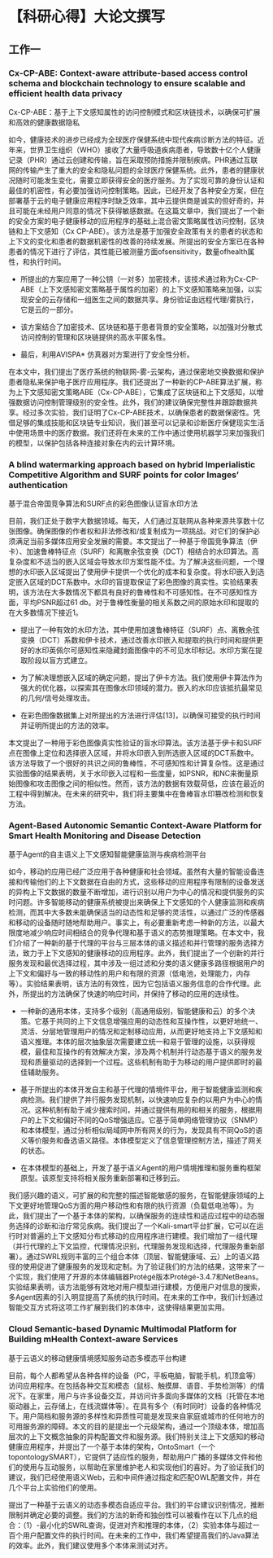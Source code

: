 # 【科研心得】大论文撰写

## 工作一

### Cx-CP-ABE: Context-aware attribute-based access control schema and blockchain technology to ensure scalable and efficient health data privacy

Cx-CP-ABE：基于上下文感知属性的访问控制模式和区块链技术，以确保可扩展和高效的健康数据隐私

如今，健康技术的进步已经成为全球医疗保健系统中现代疾病诊断方法的特征。近年来，世界卫生组织（WHO）接收了大量呼吸道疾病患者，导致数十亿个人健康记录（PHR）通过云创建和传输，旨在采取预防措施并限制疾病。PHR通过互联网的传输产生了重大的安全和隐私问题的全球医疗保健系统。此外，患者的健康状况随时可能发生变化，需要立即获得安全的医疗服务。为了实现可靠的身份认证和最佳的机密性，有必要加强访问控制策略。因此，已经开发了各种安全方案，但在部署基于云的电子健康应用程序时缺乏效率，其中云提供商是诚实的但好奇的，并且可能在未经用户同意的情况下获得敏感数据。在这篇文章中，我们提出了一个新的安全方案的电子健康移动的应用程序的基础上混合密文策略属性访问控制，区块链和上下文感知（Cx CP-ABE）。该方法是基于加强安全政策有关的患者的状态和上下文的变化和患者的数据机密性的改善的持续发展。所提出的安全方案已在各种患者的情况下进行了评估，其性能已被测量方面ofsensitivity，数量ofhealth属性，和执行时间。

- 所提出的方案应用了一种公钥（一对多）加密技术，该技术通过称为Cx-CP-ABE（上下文感知密文策略基于属性的加密）的上下文感知策略来加强，以实现安全的云存储和一组医生之间的数据共享。身份验证由远程代理/雾执行，它是云的一部分。

- 该方案结合了加密技术、区块链和基于患者背景的安全策略，以加强对分散式访问控制的管理和区块链提供的高水平匿名性。

- 最后，利用AVISPA* 仿真器对方案进行了安全性分析。

在本文中，我们提出了医疗系统的物联网-雾-云架构，通过保密地交换数据和保护患者隐私来保护电子医疗应用程序。我们还提出了一种新的CP-ABE算法扩展，称为上下文感知密文策略ABE（Cx-CP-ABE），它集成了区块链和上下文感知，以增强数据访问控制管理级别的安全性。此外，我们的建议确保完整性并跟踪数据共享。经过多次实验，我们证明了Cx-CP-ABE技术，以确保患者的数据保密性。凭借足够的集成技能和区块链专业知识，我们甚至可以记录和诊断医疗保健现实生活中使用场景中的医疗数据。我们还将在未来的工作中通过使用机器学习来加强我们的模型，以保护包括各种连接对象在内的云计算环境。

### A blind watermarking approach based on hybrid Imperialistic Competitive Algorithm and SURF points for color Images’ authentication

基于混合帝国竞争算法和SURF点的彩色图像认证盲水印方法

目前，我们正处于数字大数据领域。每天，人们通过互联网从各种来源共享数十亿张图像。确保图像的作者权和非法修改和/或复制成为一项挑战。对它们的保护必须满足当前多媒体应用安全发展的需要。本文提出了一种基于帝国竞争算法（伊卡）、加速鲁棒特征点（SURF）和离散余弦变换（DCT）相结合的水印算法。高复杂度和不适当的嵌入区域会导致水印方案性能不佳。为了解决这些问题，一个理想的水印嵌入区域提出了使用伊卡提供一个优化的成本和复杂度。将水印嵌入到选定嵌入区域的DCT系数中。水印的盲提取保证了彩色图像的真实性。实验结果表明，该方法在大多数情况下都具有良好的鲁棒性和不可感知性。在不可感知性方面，平均PSNR超过61 db。对于鲁棒性衡量的相关系数之间的原始水印和提取的在大多数情况下接近1。

- 提出了一种有效的水印方法，其中使用加速鲁棒特征（SURF）点、离散余弦变换（DCT）系数和伊卡技术，通过改善水印嵌入和提取的执行时间和提供更好的水印英佩尔可感知性来隐藏封面图像中的不可见水印标记。水印方案在提取阶段以盲方式建立。

- 为了解决理想嵌入区域的确定问题，提出了伊卡方法。我们使用伊卡算法作为强大的优化器，以探索其在图像水印领域的潜力。嵌入的水印应该抵抗最常见的几何/信号处理攻击。

- 在彩色图像数据集上对所提出的方法进行评估[13]，以确保可接受的执行时间并证明所提出的方法的效率。

本文提出了一种用于彩色图像真实性验证的盲水印算法。该方法基于伊卡和SURF点在图像上定位和选择嵌入区域，并将水印嵌入到所选嵌入区域的DCT系数中。该方法导致了一个很好的共识之间的鲁棒性，不可感知性和计算复杂性。这是通过实验图像的结果表明，关于水印嵌入过程和一些度量，如PSNR，和NC来衡量原始图像和攻击图像之间的相似性。然而，该方法的数据有效载荷低，应该在最近的工程中得到解决。在未来的研究中，我们将主要集中在鲁棒盲水印篡改检测和恢复方法。

### Agent-Based Autonomic Semantic Context-Aware Platform for Smart Health Monitoring and Disease Detection

基于Agent的自主语义上下文感知智能健康监测与疾病检测平台

如今，移动的应用已经广泛应用于各种健康和社会领域。虽然有大量的智能设备连接和传输他们的上下文数据在自由的方式，这些移动的应用程序有限制的设备发送的异构上下文数据的数量不断增加，进行识别以用户为中心的情况和提供服务的实时问题。许多智能移动的健康系统被提出来确保上下文感知的个人健康监测和疾病检测，而其中大多数未能确保适当的动态性和足够的灵活性，以通过广泛的传感器和移动的设备随时随地帮助用户。事实上，有必要重新考虑一种新的方法，以最大限度地减少响应时间相结合的竞争代理和基于语义的态势推理策略。在本文中，我们介绍了一种新的基于代理的平台与三层本体的语义描述和并行管理的服务选择方法，致力于上下文感知的健康移动的应用程序。此外，我们提出了一个创新的并行服务发现和最优选择过程，其中涉及一组过滤和分类的语义健康多路径根据用户的上下文和偏好与一致的移动性的用户和有限的资源（低电池，处理能力，内存等）。实验结果表明，该方法的有效性，因为它包括语义服务信息的合作代理。此外，所提出的方法确保了快速的响应时间，并保持了移动的应用的连续性。

- 一种新的通用本体，支持多个级别（高通用级别，智能健康和云）的多个决策。它基于共同的上下文信息增强应用的动态性和互操作性，以更好地统一、灵活、分层地管理用户的情况和定制移动应用，从而更好地支持上下文感知和语义推理。本体的层次抽象层次需要建立统一和易于管理的设施，以获得规模，最佳和互操作的有效解决方案，涉及两个机制并行动态基于语义的服务发现和质量驱动的选择到一个过程。这些机制有助于为移动的用户提供即时的最佳辅助服务。

- 基于所提出的本体开发自主和基于代理的情境件平台，用于智能健康监测和疾病检测。我们提供了并行服务发现机制，以快速响应复杂的以用户为中心的情况。这种机制有助于减少搜索时间，并通过提供有用的和相关的服务，根据用户的上下文和偏好不同的QoS增强适应。它基于简单网络管理协议（SNMP）和本体模型，通过分析相似局域网中所有网关的行为，发现具有不同QoS的语义等价服务和备选语义路径。本体模型定义了信息管理控制方法，描述了网关的状态。

- 在本体模型的基础上，开发了基于语义Agent的用户情境推理和服务重构框架原型。该原型支持将相关服务重新部署和迁移到云。

我们感兴趣的语义，可扩展的和完整的描述智能敏感的服务，在智能健康领域的上下文更好地管理QoS方面的用户移动性和有限的执行资源（负载低电池等）。为此，我们提出了一个基于本体的架构，以确保服务的连续性和适应过程中的动态服务选择的诊断和治疗常见疾病。我们提出了一个Kali-smart平台扩展，它可以在运行时对普遍的上下文感知分布式移动的应用程序进行建模。我们增加了一组代理（并行代理的上下文监控，代理情况识别，代理服务发现和选择，代理服务重新部署）。通过SWRL规则丰富的三个组合本体（顶层、智能健康域、云）上的语义路径的使用促进了健康服务的发现和定制。为了验证我们的方法的结果，这带来了一个实现，我们使用了开源的本体编辑器Protégé版本Protégé-3.4.7和NetBeans。实验结果表明，该方法能够有效地对用户模型进行建模，方便用户对信息的搜索，多Agent因素的引入明显提高了系统的执行时间。在未来的工作中，我们计划通过智能交互方式将这项工作扩展到我们的本体中，这使得结果更加实用。

### Cloud Semantic-based Dynamic Multimodal Platform for Building mHealth Context-aware Services

基于云语义的移动健康情境感知服务动态多模态平台构建

目前，每个人都希望从各种各样的设备（PC，平板电脑，智能手机，机顶盒等）访问应用程序。在包括各种交互和模态（鼠标、触摸屏、语音、手势检测等）的情况下。在家里，用户与许多设备交互，并访问许多面向多媒体的文档（托管在本地驱动器上，云存储上，在线流媒体等）。在具有多个（有时同时）设备的各种情况下。用户简档和服务源的多样性和异质性可能是发现来自家庭或城市的任何地方的可用服务源的障碍。本文的目的是提出一个元级架构，通过一个顶级本体，增加高层次的上下文概念抽象的异构配置文件和服务源。我们特别关注上下文感知的移动健康应用程序，并提出了一个基于本体的架构，OntoSmart（一个topontologySMART），它提供了适应性的服务，帮助用户广播的多媒体文件和他们的使用与互动服务，以帮助在家里维护老人和实现他们的喜好。为了验证我们的建议，我们已经使用语义Web，云和中间件通过指定和匹配OWL配置文件，并在几个平台上实验他们的使用。





提出了一种基于云语义的动态多模态自适应平台。我们的平台建议识别情况，推断限制并确定必要的调整。我们的方法的新奇和独创性可以被看作在以下几点的组合：（1）-最小化的SWRL查询，促进对齐和推理的本体，（2）实验本体与超过一百个用户配置文件的执行时间。在未来的工作中，我们希望提高我们的Java算法的效率。此外，我们建议使用多个本体来测试对齐。